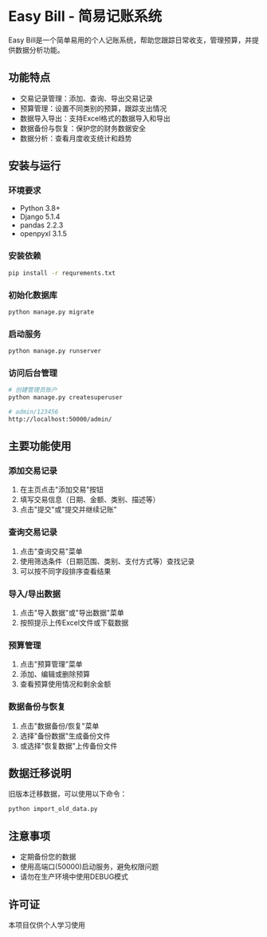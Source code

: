 # Easy Bill - 简易记账系统

Easy Bill是一个简单易用的个人记账系统，帮助您跟踪日常收支，管理预算，并提供数据分析功能。

## 功能特点

- 交易记录管理：添加、查询、导出交易记录
- 预算管理：设置不同类别的预算，跟踪支出情况
- 数据导入导出：支持Excel格式的数据导入和导出
- 数据备份与恢复：保护您的财务数据安全
- 数据分析：查看月度收支统计和趋势

## 安装与运行

### 环境要求

- Python 3.8+
- Django 5.1.4
- pandas 2.2.3
- openpyxl 3.1.5

### 安装依赖

```bash
pip install -r requrements.txt
```

### 初始化数据库
```bash
python manage.py migrate
```

### 启动服务
```bash
python manage.py runserver
```

### 访问后台管理
```bash
# 创建管理员账户
python manage.py createsuperuser

# admin/123456
http://localhost:50000/admin/
```

## 主要功能使用
### 添加交易记录
1. 在主页点击"添加交易"按钮
2. 填写交易信息（日期、金额、类别、描述等）
3. 点击"提交"或"提交并继续记账"
### 查询交易记录
1. 点击"查询交易"菜单
2. 使用筛选条件（日期范围、类别、支付方式等）查找记录
3. 可以按不同字段排序查看结果
### 导入/导出数据
1. 点击"导入数据"或"导出数据"菜单
2. 按照提示上传Excel文件或下载数据
### 预算管理
1. 点击"预算管理"菜单
2. 添加、编辑或删除预算
3. 查看预算使用情况和剩余金额
### 数据备份与恢复
1. 点击"数据备份/恢复"菜单
2. 选择"备份数据"生成备份文件
3. 或选择"恢复数据"上传备份文件
## 数据迁移说明
旧版本迁移数据，可以使用以下命令：

```bash
python import_old_data.py
 ```

## 注意事项
- 定期备份您的数据
- 使用高端口(50000)启动服务，避免权限问题
- 请勿在生产环境中使用DEBUG模式
## 许可证
本项目仅供个人学习使用